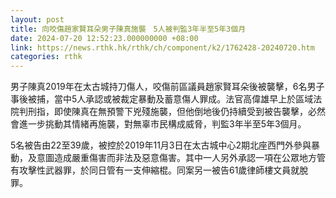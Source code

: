 ```yaml
---
layout: post
title: 向咬傷趙家賢耳朵男子陳真施襲　5人被判監3年半至5年3個月
date: 2024-07-20 12:52:23.000000000 +08:00
link: https://news.rthk.hk/rthk/ch/component/k2/1762428-20240720.htm
categories: rthk
---
```


男子陳真2019年在太古城持刀傷人，咬傷前區議員趙家賢耳朵後被襲擊，6名男子事後被捕，當中5人承認或被裁定暴動及蓄意傷人罪成。法官高偉雄早上於區域法院判刑指，即使陳真在無預警下兇殘施襲，但他倒地後仍持續受到被告襲擊，必然會進一步挑動其情緒再施襲，對無辜市民構成威脅，判監3年半至5年3個月。

5名被告由22至39歲，被控於2019年11月3日在太古城中心2期北座西門外參與暴動，及意圖造成嚴重傷害而非法及惡意傷害。其中一人另外承認一項在公眾地方管有攻擊性武器罪，於同日管有一支伸縮棍。同案另一被告61歲律師樓文員就脫罪。
